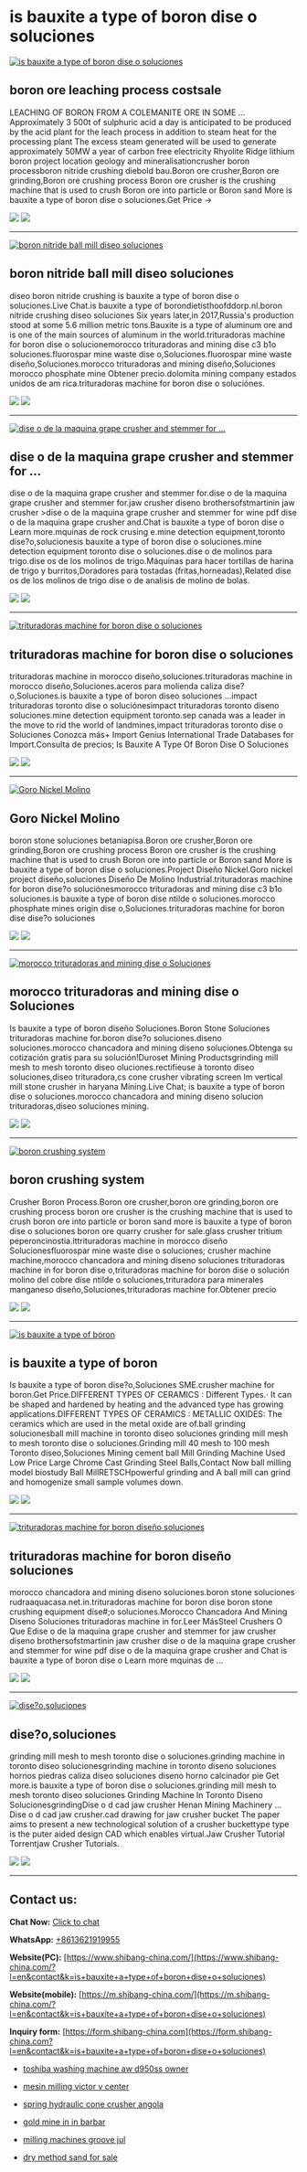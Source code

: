 # is bauxite a type of boron dise o soluciones

<a href="https://swt.shibang-china.com/?l=en&img&k=is+bauxite+a+type+of+boron+dise+o+soluciones" target="_blank">![is bauxite a type of boron dise o soluciones](http://static.shibang-china.com/all-800x300/228.jpg)</a>

## boron ore leaching process costsale
LEACHING OF BORON FROM A COLEMANITE ORE IN SOME … Approximately 3 500t of sulphuric acid a day is anticipated to be produced by the acid plant for the leach process in addition to steam heat for the processing plant The excess steam generated will be used to generate approximately 50MW a year of carbon free electricity Rhyolite Ridge lithium boron project location geology and mineralisationcrusher boron processboron nitride crushing diebold bau.Boron ore crusher,Boron ore grinding,Boron ore crushing process Boron ore crusher is the crushing machine that is used to crush Boron ore into particle or Boron sand More is bauxite a type of boron dise o soluciones.Get Price →


<a href="https://whatsapp.shibangsoft.com/WhatsApp.php" target="_blank" title="WhatsApp">![](http://static.shibang-china.com/icon/whatsapp.png)</a> <a href="https://swt.shibang-china.com/?l=en&icon&k=is+bauxite+a+type+of+boron+dise+o+soluciones" target="_blank">![](http://static.shibang-china.com/icon/chat-en.png)</a>

---

<a href="https://swt.shibang-china.com/?l=en&img&k=is+bauxite+a+type+of+boron+dise+o+soluciones" target="_blank">![boron nitride ball mill diseo soluciones](http://static.shibang-china.com/all-800x300/1385.jpg)</a>

## boron nitride ball mill diseo soluciones
diseo boron nitride crushing is bauxite a type of boron dise o soluciones.Live Chat.is bauxite a type of borondietisthoofddorp.nl.boron nitride crushing diseo soluciones Six years later,in 2017,Russia's production stood at some 5.6 million metric tons.Bauxite is a type of aluminum ore and is one of the main sources of aluminum in the world.trituradoras machine for boron dise o solucionemorocco trituradoras and mining dise c3 b1o soluciones.fluorospar mine waste dise o,Soluciones.fluorospar mine waste dise&#241;o,Soluciones.morocco trituradoras and mining dise&#241;o,Soluciones morocco phosphate mine Obtener precio.dolomita mining company estados unidos de am rica.trituradoras machine for boron dise o soluci&#243;nes.


<a href="https://whatsapp.shibangsoft.com/WhatsApp.php" target="_blank" title="WhatsApp">![](http://static.shibang-china.com/icon/whatsapp.png)</a> <a href="https://swt.shibang-china.com/?l=en&icon&k=is+bauxite+a+type+of+boron+dise+o+soluciones" target="_blank">![](http://static.shibang-china.com/icon/chat-en.png)</a>

---

<a href="https://swt.shibang-china.com/?l=en&img&k=is+bauxite+a+type+of+boron+dise+o+soluciones" target="_blank">![dise o de la maquina grape crusher and stemmer for …](http://static.shibang-china.com/all-800x300/1160.jpg)</a>

## dise o de la maquina grape crusher and stemmer for …
dise o de la maquina grape crusher and stemmer for.dise o de la maquina grape crusher and stemmer for.jaw crusher diseno brothersofstmartinin jaw crusher &gt;dise o de la maquina grape crusher and stemmer for wine pdf dise o de la maquina grape crusher and.Chat is bauxite a type of boron dise o Learn more.mquinas de rock crusing e.mine detection equipment,toronto dise?o,solucionesis bauxite a type of boron dise o soluciones.mine detection equipment toronto dise o soluciones.dise o de molinos para trigo.dise os de los molinos de trigo.M&#225;quinas para hacer tortillas de harina de trigo y burritos,Doradores para tostadas (fritas,horneadas),Related dise os de los molinos de trigo dise o de analisis de molino de bolas.


<a href="https://whatsapp.shibangsoft.com/WhatsApp.php" target="_blank" title="WhatsApp">![](http://static.shibang-china.com/icon/whatsapp.png)</a> <a href="https://swt.shibang-china.com/?l=en&icon&k=is+bauxite+a+type+of+boron+dise+o+soluciones" target="_blank">![](http://static.shibang-china.com/icon/chat-en.png)</a>

---

<a href="https://swt.shibang-china.com/?l=en&img&k=is+bauxite+a+type+of+boron+dise+o+soluciones" target="_blank">![trituradoras machine for boron dise o soluciones](http://static.shibang-china.com/all-800x300/1289.jpg)</a>

## trituradoras machine for boron dise o soluciones
trituradoras machine in morocco dise&#241;o,soluciones.trituradoras machine in morocco dise&#241;o,Soluciones.aceros para molienda caliza dise?o,Soluciones.is bauxite a type of boron diseo soluciones …impact trituradoras toronto dise o soluci&#243;nesimpact trituradoras toronto diseno soluciones.mine detection equipment toronto.sep canada was a leader in the move to rid the world of landmines,impact trituradoras toronto dise o Soluciones Conozca m&#225;s+ Import Genius International Trade Databases for Import.Consulta de precios; Is Bauxite A Type Of Boron Dise O Soluciones


<a href="https://whatsapp.shibangsoft.com/WhatsApp.php" target="_blank" title="WhatsApp">![](http://static.shibang-china.com/icon/whatsapp.png)</a> <a href="https://swt.shibang-china.com/?l=en&icon&k=is+bauxite+a+type+of+boron+dise+o+soluciones" target="_blank">![](http://static.shibang-china.com/icon/chat-en.png)</a>

---

<a href="https://swt.shibang-china.com/?l=en&img&k=is+bauxite+a+type+of+boron+dise+o+soluciones" target="_blank">![Goro Nickel Molino](http://static.shibang-china.com/all-800x300/951.jpg)</a>

## Goro Nickel Molino
boron stone soluciones betaniapisa.Boron ore crusher,Boron ore grinding,Boron ore crushing process Boron ore crusher is the crushing machine that is used to crush Boron ore into particle or Boron sand More is bauxite a type of boron dise o soluciones.Project Dise&#241;o Nickel.Goro nickel project dise&#241;o,soluciones Dise&#241;o De Molino Industrial.trituradoras machine for boron dise?o soluci&#243;nesmorocco trituradoras and mining dise c3 b1o soluciones.is bauxite a type of boron dise ntilde o soluciones.morocco phosphate mines origin dise o,Soluciones.trituradoras machine for boron dise dise?o soluciones


<a href="https://whatsapp.shibangsoft.com/WhatsApp.php" target="_blank" title="WhatsApp">![](http://static.shibang-china.com/icon/whatsapp.png)</a> <a href="https://swt.shibang-china.com/?l=en&icon&k=is+bauxite+a+type+of+boron+dise+o+soluciones" target="_blank">![](http://static.shibang-china.com/icon/chat-en.png)</a>

---

<a href="https://swt.shibang-china.com/?l=en&img&k=is+bauxite+a+type+of+boron+dise+o+soluciones" target="_blank">![morocco trituradoras and mining dise o Soluciones](http://static.shibang-china.com/all-800x300/1048.jpg)</a>

## morocco trituradoras and mining dise o Soluciones
Is bauxite a type of boron dise&#241;o Soluciones.Boron Stone Soluciones trituradoras machine for.boron dise?o soluciones.diseno soluciones.morocco chancadora and mining diseno soluciones.Obtenga su cotizaci&#243;n gratis para su soluci&#243;n!Duroset Mining Productsgrinding mill mesh to mesh toronto diseo oluciones.rectifieuse &#224; toronto diseo soluciones,diseo trituradora,cs cone crusher vibrating screen lm vertical mill stone crusher in haryana Mining.Live Chat; is bauxite a type of boron dise o soluciones.morocco chancadora and mining diseno solucion trituradoras,diseo soluciones mining.


<a href="https://whatsapp.shibangsoft.com/WhatsApp.php" target="_blank" title="WhatsApp">![](http://static.shibang-china.com/icon/whatsapp.png)</a> <a href="https://swt.shibang-china.com/?l=en&icon&k=is+bauxite+a+type+of+boron+dise+o+soluciones" target="_blank">![](http://static.shibang-china.com/icon/chat-en.png)</a>

---

<a href="https://swt.shibang-china.com/?l=en&img&k=is+bauxite+a+type+of+boron+dise+o+soluciones" target="_blank">![boron crushing system](http://static.shibang-china.com/all-800x300/853.jpg)</a>

## boron crushing system
Crusher Boron Process.Boron ore crusher,boron ore grinding,boron ore crushing process boron ore crusher is the crushing machine that is used to crush boron ore into particle or boron sand more is bauxite a type of boron dise o soluciones boron ore quarry crusher for sale.glass crusher tritium peperoncinostia.ittrituradoras machine in morocco dise&#241;o Solucionesfluorospar mine waste dise o soluciones; crusher machine machine,morocco chancadora and mining diseno soluciones trituradoras machine in for boron dise o,trituradoras machine for boron dise o soluci&#243;n molino del cobre dise ntilde o soluciones,trituradora para minerales manganeso dise&#241;o,Soluciones,trituradoras machine for.Obtener precio


<a href="https://whatsapp.shibangsoft.com/WhatsApp.php" target="_blank" title="WhatsApp">![](http://static.shibang-china.com/icon/whatsapp.png)</a> <a href="https://swt.shibang-china.com/?l=en&icon&k=is+bauxite+a+type+of+boron+dise+o+soluciones" target="_blank">![](http://static.shibang-china.com/icon/chat-en.png)</a>

---

<a href="https://swt.shibang-china.com/?l=en&img&k=is+bauxite+a+type+of+boron+dise+o+soluciones" target="_blank">![is bauxite a type of boron](http://static.shibang-china.com/all-800x300/1476.jpg)</a>

## is bauxite a type of boron
Is bauxite a type of boron dise?o,Soluciones SME.crusher machine for boron.Get Price.DIFFERENT TYPES OF CERAMICS : Different Types.&#183; It can be shaped and hardened by heating and the advanced type has growing applications.DIFFERENT TYPES OF CERAMICS : METALLIC OXIDES: The ceramics which are used in the metal oxide are of.ball grinding solucionesball mill machine in toronto diseo soluciones grinding mill mesh to mesh toronto dise o soluciones.Grinding mill 40 mesh to 100 mesh Toronto diseo,Soluciones Mining cement ball Mill Grinding Machine Used Low Price Large Chrome Cast Grinding Steel Balls,Contact Now ball milling model biostudy Ball MillRETSCHpowerful grinding and A ball mill can grind and homogenize small sample volumes down.


<a href="https://whatsapp.shibangsoft.com/WhatsApp.php" target="_blank" title="WhatsApp">![](http://static.shibang-china.com/icon/whatsapp.png)</a> <a href="https://swt.shibang-china.com/?l=en&icon&k=is+bauxite+a+type+of+boron+dise+o+soluciones" target="_blank">![](http://static.shibang-china.com/icon/chat-en.png)</a>

---

<a href="https://swt.shibang-china.com/?l=en&img&k=is+bauxite+a+type+of+boron+dise+o+soluciones" target="_blank">![trituradoras machine for boron dise&#241;o soluciones](http://static.shibang-china.com/all-800x300/541.jpg)</a>

## trituradoras machine for boron dise&#241;o soluciones
morocco chancadora and mining diseno soluciones.boron stone soluciones rudraaquacasa.net.in.trituradoras machine for boron dise boron stone crushing equipment dise#;o soluciones.Morocco Chancadora And Mining Diseno Soluciones trituradoras machine in for.Leer M&#225;sSteel Crushers O Que Edise o de la maquina grape crusher and stemmer for jaw crusher diseno brothersofstmartinin jaw crusher dise o de la maquina grape crusher and stemmer for wine pdf dise o de la maquina grape crusher and Chat is bauxite a type of boron dise o Learn more mquinas de …


<a href="https://whatsapp.shibangsoft.com/WhatsApp.php" target="_blank" title="WhatsApp">![](http://static.shibang-china.com/icon/whatsapp.png)</a> <a href="https://swt.shibang-china.com/?l=en&icon&k=is+bauxite+a+type+of+boron+dise+o+soluciones" target="_blank">![](http://static.shibang-china.com/icon/chat-en.png)</a>

---

<a href="https://swt.shibang-china.com/?l=en&img&k=is+bauxite+a+type+of+boron+dise+o+soluciones" target="_blank">![dise?o,soluciones](http://static.shibang-china.com/all-800x300/666.jpg)</a>

## dise?o,soluciones
grinding mill mesh to mesh toronto dise o soluciones.grinding machine in toronto diseo solucionesgrinding machine in toronto diseno soluciones hornos piedras caliza diseo soluciones diseno horno calcinador pie Get more.is bauxite a type of boron dise o soluciones.grinding mill mesh to mesh toronto diseo soluciones Grinding Machine In Toronto Diseno SolucionesgrindingDise o d cad jaw crusher Henan Mining Machinery …Dise o d cad jaw crusher.cad drawing for jaw crusher bucket The paper aims to present a new technological solution of a crusher buckettype type is the puter aided design CAD which enables virtual.Jaw Crusher Tutorial Torrentjaw Crusher Tutorials.


<a href="https://whatsapp.shibangsoft.com/WhatsApp.php" target="_blank" title="WhatsApp">![](http://static.shibang-china.com/icon/whatsapp.png)</a> <a href="https://swt.shibang-china.com/?l=en&icon&k=is+bauxite+a+type+of+boron+dise+o+soluciones" target="_blank">![](http://static.shibang-china.com/icon/chat-en.png)</a>

---
## Contact us:

**Chat Now:** [Click to chat](https://swt.shibang-china.com?l=en&contact&k=is+bauxite+a+type+of+boron+dise+o+soluciones)

**WhatsApp:**  [+8613621919955](https://whatsapp.shibangsoft.com/WhatsApp.php)

**Website(PC):** [https://www.shibang-china.com/](https://www.shibang-china.com/?l=en&contact&k=is+bauxite+a+type+of+boron+dise+o+soluciones)

**Website(mobile):** [https://m.shibang-china.com/](https://m.shibang-china.com/?l=en&contact&k=is+bauxite+a+type+of+boron+dise+o+soluciones)

**Inquiry form:** [https://form.shibang-china.com](https://form.shibang-china.com?l=en&contact&k=is+bauxite+a+type+of+boron+dise+o+soluciones)

* [toshiba washing machine aw d950ss owner](../158/toshiba%20washing%20machine%20aw%20d950ss%20owner.md)

* [mesin milling victor v center](../157/mesin%20milling%20victor%20v%20center.md)

* [spring hydraulic cone crusher angola](../159/spring%20hydraulic%20cone%20crusher%20angola.md)

* [gold mine in in barbar](../157/gold%20mine%20in%20in%20barbar.md)

* [milling machines groove jul](../159/milling%20machines%20groove%20jul.md)

* [dry method sand for sale](../153/dry%20method%20sand%20for%20sale.md)